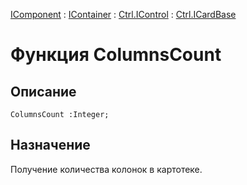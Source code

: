 ﻿---
Link: .Ctrl.ICardBase.@ColumnsCount
---

[IComponent](topic:Com.Custom.ComClasses.IComponent.Default) :
[IContainer](topic:Com.Custom.ComClasses.IContainer.Default) :
[Ctrl.IControl](topic:Com.Custom.ComClasses.Ctrl.IControl.Default) :
[Ctrl.ICardBase](Default)

# Функция ColumnsCount

## Описание

    ColumnsCount :Integer;

## Назначение

Получение количества колонок в картотеке.